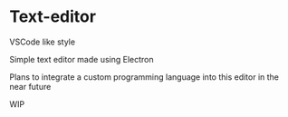 # Text-editor

VSCode like style

Simple text editor made using Electron

Plans to integrate a custom programming language into this editor in the near future

WIP
